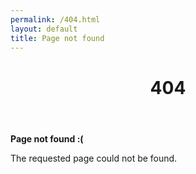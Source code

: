 ```yaml
---
permalink: /404.html
layout: default
title: Page not found
---
```


<header>
    <h1>404</h1>
</header>

**Page not found :(**

The requested page could not be found.
